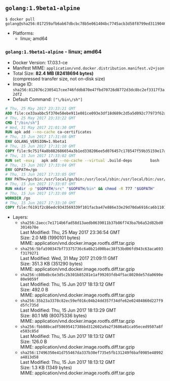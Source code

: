 ## `golang:1.9beta1-alpine`

```console
$ docker pull golang@sha256:017259afb6ab67dbcbc78b5e061404bc7745acb3d58f8799ed311904635e7b38
```

-	Platforms:
	-	linux; amd64

### `golang:1.9beta1-alpine` - linux; amd64

-	Docker Version: 17.03.1-ce
-	Manifest MIME: `application/vnd.docker.distribution.manifest.v2+json`
-	Total Size: **82.4 MB (82418694 bytes)**  
	(compressed transfer size, not on-disk size)
-	Image ID: `sha256:812076c2305417cee746fddb870e47fbd70726d8772d3dc8bc2ef3317f3a2df2`
-	Default Command: `["\/bin\/sh"]`

```dockerfile
# Thu, 25 May 2017 23:33:21 GMT
ADD file:ce33aabbc5f370e58ebe911e081ce093e3df18d689c2d5a5d092c77973f62a54 in / 
# Thu, 25 May 2017 23:33:22 GMT
CMD ["/bin/sh"]
# Wed, 31 May 2017 21:01:30 GMT
RUN apk add --no-cache ca-certificates
# Thu, 15 Jun 2017 17:31:08 GMT
ENV GOLANG_VERSION=1.9beta1
# Thu, 15 Jun 2017 17:31:10 GMT
COPY file:9c751f4a8b882686654a3b1ed338206ee5d076457c178547f59b35159e17a438 in /go-alpine-patches/ 
# Thu, 15 Jun 2017 17:33:02 GMT
RUN set -eux; 	apk add --no-cache --virtual .build-deps 		bash 		gcc 		musl-dev 		openssl 		go 	; 	export 		GOROOT_BOOTSTRAP="$(go env GOROOT)" 		GOOS="$(go env GOOS)" 		GOARCH="$(go env GOARCH)" 		GO386="$(go env GO386)" 		GOARM="$(go env GOARM)" 		GOHOSTOS="$(go env GOHOSTOS)" 		GOHOSTARCH="$(go env GOHOSTARCH)" 	; 		wget -O go.tgz "https://golang.org/dl/go$GOLANG_VERSION.src.tar.gz"; 	echo 'e42dbd2071aadb28a4d293225b04b6b4215a35a7f04417a0e47ffa38f81d642d *go.tgz' | sha256sum -c -; 	tar -C /usr/local -xzf go.tgz; 	rm go.tgz; 		cd /usr/local/go/src; 	for p in /go-alpine-patches/*.patch; do 		[ -f "$p" ] || continue; 		patch -p2 -i "$p"; 	done; 	./make.bash; 		rm -rf /go-alpine-patches; 	apk del .build-deps; 		export PATH="/usr/local/go/bin:$PATH"; 	go version
# Thu, 15 Jun 2017 17:33:04 GMT
ENV GOPATH=/go
# Thu, 15 Jun 2017 17:33:05 GMT
ENV PATH=/go/bin:/usr/local/go/bin:/usr/local/sbin:/usr/local/bin:/usr/sbin:/usr/bin:/sbin:/bin
# Thu, 15 Jun 2017 17:33:07 GMT
RUN mkdir -p "$GOPATH/src" "$GOPATH/bin" && chmod -R 777 "$GOPATH"
# Thu, 15 Jun 2017 17:33:09 GMT
WORKDIR /go
# Thu, 15 Jun 2017 17:33:10 GMT
COPY file:f6191f2c86edc9343569339f101facba47e886e33e29d70da6916ca6b1101a53 in /usr/local/bin/ 
```

-	Layers:
	-	`sha256:2aecc7e1714b6fad58d13aedb0639011b37b86f743ba7b6a52d82bd03014b78e`  
		Last Modified: Thu, 25 May 2017 23:36:54 GMT  
		Size: 2.0 MB (1990101 bytes)  
		MIME: application/vnd.docker.image.rootfs.diff.tar.gzip
	-	`sha256:5bfa590347bf73375736c6a0b21d00bac38f53bd06fd943c63aca693f3179271`  
		Last Modified: Wed, 31 May 2017 21:09:11 GMT  
		Size: 351.3 KB (351290 bytes)  
		MIME: application/vnd.docker.image.rootfs.diff.tar.gzip
	-	`sha256:c80bdbc6e3d5c2b301b85281e1af99203fdb4f5ac8020de57da0690e80e9059f`  
		Last Modified: Thu, 15 Jun 2017 18:13:12 GMT  
		Size: 492.0 B  
		MIME: application/vnd.docker.image.rootfs.diff.tar.gzip
	-	`sha256:35b23a3378c82ec59ef016c04b24dd357f34dfe62e02484860d227f9d5fc735d`  
		Last Modified: Thu, 15 Jun 2017 18:13:29 GMT  
		Size: 80.1 MB (80075336 bytes)  
		MIME: application/vnd.docker.image.rootfs.diff.tar.gzip
	-	`sha256:fbb88bcadf5869541738bbd312602a9a2f3686a81ca95eced9507a8fe503c85d`  
		Last Modified: Thu, 15 Jun 2017 18:13:12 GMT  
		Size: 126.0 B  
		MIME: application/vnd.docker.image.rootfs.diff.tar.gzip
	-	`sha256:17496350e41d755467da337b30ef735e5fb131249f6baf0985e48992a4813d58`  
		Last Modified: Thu, 15 Jun 2017 18:13:12 GMT  
		Size: 1.3 KB (1349 bytes)  
		MIME: application/vnd.docker.image.rootfs.diff.tar.gzip
